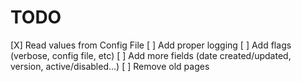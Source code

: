 TODO
========
[X] Read values from Config File
[ ] Add proper logging
[ ] Add flags (verbose, config file, etc)
[ ] Add more fields (date created/updated, version, active/disabled...)
[ ] Remove old pages